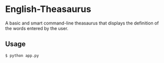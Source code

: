 # English-Theasaurus
A basic and smart command-line theasaurus that displays the definition of the words entered by the user.

## Usage

```bash
$ python app.py
```
